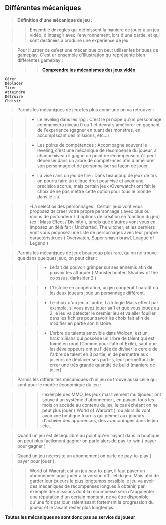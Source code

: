## Différentes mécaniques

> **Définition d'une mécanique de jeu :**

>> Ensemble de règles qui définissent la manière de jouer à un jeu vidéo, d'interagir avec l'environnement, lors d'une partie, et qui sont destinées à produire une expérience de jeu.

> Pour illustrer ce qu'est une mécanique on peut utiliser les briques de gameplay.
> C'est un ensemble d'illustration qui représente bien différentes gameplay :
>>> **[Comprendre les mécanismes des jeux vidéo](https://sebastiennavarro.wordpress.com/2017/11/13/comprendre-les-mecanismes-des-jeux-video/)**

	Gérer
	Déplacer
	Tirer
	Atteindre
	Détruire
	Choisir

> Parmis les mécaniques de jeux les plus commune on va retrouver :

>> - Le leveling dans les rpg : C'est le principe qu'un personnage commencera niveau 0 ou 1 et devrai s'améliorer en gagnant de l'expérience (gagner en tuant des monstres, en accomplissant des missions, etc...)

>> - Les points de compétences : Accompagne souvent le leveling, c'est une mécanique de récompense du joueur, a chaque niveau il gagne un point de récompense qu'il peut dépenser dans un arbre de compétences afin d'améliorer son personnage et de personnaliser sa façon de jouer.

>> - La visé dans un jeu de tire : Dans beaucoup de jeux de tirs on pourra faire un clique droit pour visé et avoir une précision accrue, mais certain jeux (Overwatch) ont fait le choix de ne pas mettre cette option pour tous le monde dans le jeu.

>> -La sélection des personnages : Certain jeux vont vous proposez de créer votre propre personnage ( avec plus ou moins de profondeur / d'options de création en fonction du jeu) (ex : Mass Effect / Divinity ), tandis que d'autres vont vous en imposez un déjà fait ( Uncharted, The witcher, et les derniers vont vous proposez une liste de personnages avec leur propre caractéristiques ( Overwatch, Super smash brawl, League of Legend )

> Parmis les mécaniques de jeux beaucoup plus rare, qu'on ne trouve que dans quelques jeux, on peut citer :

>>> - Le fait de pouvoir grimper sur ses énnemis afin de pouvoir les attaquer ( Monster hunter, Shadow of the colossus, darksider 2 )

>>> - L'histoire en coopération, un jeu coopératif naratif où les deux joueurs joue un personnage différent.

>>> - Le choix d'un jeu a l'autre, La trilogie Mass effect par exemple, si vous avez jouer au 1 et que vous jouez au 2, le jeu va détecter le premier jeu et va aller fouiller dans les fichiers pour savoir les choix fait afin de modifier en partie son histoire.

>>> - L'arbre de talents amovible dans Wolcen, est un hack'n Slahs qui possède un arbre de talent qui est formé en rond (Comme pour Path of Exile), sauf que les développeurs ont eu l'idée de diviser le cercle de l'arbre de talent en 3 partie, et de permettre aux joueurs de déplacer ses parties, leur permettant de créer une très grande quantité de build (manière de jouer).

> Parmis les différentes mécaniques d'un jeu on trouve aussi celle qui sont pour le modèle économique du jeu :

>>> l'exemple des MMO, les jeux massivement multijoueur ont souvent un système d'abonnement, en payant tous les mois on accède au contenu du jeu, le cas échéant on ne peut plus jouer ( World of Warcraft ), ou alors ils vont avoir une boutique fournis qui permet aux joueurs d'acheter des apparences, des avantantages dans le jeu etc...

> Quand un jeu est déséquilibré au point qu'en payant dans la boutique on peut plus facilement gagner on parle alors de pay-to-win ( payer pour gagner )

> Quand un jeu nécéssite un abonnement on parle de pay-to-play ( payer pour jouer )

>> World of Warcraft est un jeu pay-to-play, il faut payer un abonnement pour jouer a la version officiel du jeu. Mais afin de garder leur joueurs le plus longtemps possible le jeu va avoir des mécaniques de récompenses longues à obtenir, par exemple des missions dont la récompense sera d'augmenter une réputation d'un certain montant, ne va être disponible qu'une fois par jour, ralentissant fortement la progression du joueur et le faisant rester plus longtemps.

**Toutes les mécaniques ne sont donc pas au service du joueur**